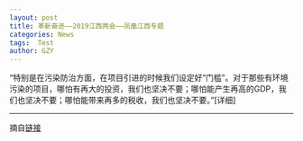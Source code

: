 ```yaml
---
layout: post
title: 革新奋进——2019江西两会——凤凰江西专题
categories: News
tags:  Test
author: GZY
---
```


“特别是在污染防治方面，在项目引进的时候我们设定好“门槛”。对于那些有环境污染的项目，哪怕有再大的投资，我们也坚决不要；哪怕能产生再高的GDP，我们也坚决不要；哪怕能带来再多的税收，我们也坚决不要。”[详细]

*****

摘自[链接](http://jx.ifeng.com/special/2019njxlh/)